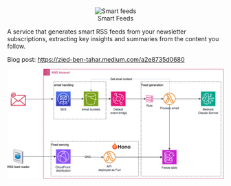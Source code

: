<br>
<p align="center" style="text-align:center;">
<img src="./assets/smart-feeds.png" alt="Smart feeds"  width="200" />
<br>
Smart Feeds<br>


A  service that generates smart RSS feeds from your newsletter subscriptions, extracting key insights and summaries from the content you follow.


Blog post: https://zied-ben-tahar.medium.com/a2e8735d0680


![](./assests/deployment-view.png)

